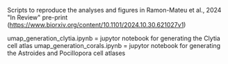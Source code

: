 Scripts to reproduce the analyses and figures in Ramon-Mateu et al., 2024 "In Review" pre-print (https://www.biorxiv.org/content/10.1101/2024.10.30.621027v1)

umap_generation_clytia.ipynb = jupytor notebook for generating the Clytia cell atlas
umap_generation_corals.ipynb = jupytor notebook for generating the Astroides and Pocillopora cell atlases

